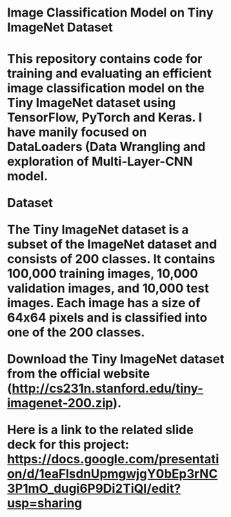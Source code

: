 <h1> Image Classification Model on Tiny ImageNet Dataset <h1>

This repository contains code for training and evaluating an efficient image classification model on the Tiny ImageNet dataset using TensorFlow, PyTorch and Keras.
I have manily focused on DataLoaders (Data Wrangling and exploration of Multi-Layer-CNN model.

Dataset

The Tiny ImageNet dataset is a subset of the ImageNet dataset and consists of 200 classes. It contains 100,000 training images, 10,000 validation images, and 10,000 test images. Each image has a size of 64x64 pixels and is classified into one of the 200 classes.

Download the Tiny ImageNet dataset from the official website (http://cs231n.stanford.edu/tiny-imagenet-200.zip).

Here is a link to the related slide deck for this project:
https://docs.google.com/presentation/d/1eaFlsdnUpmgwjgY0bEp3rNC3P1mO_dugi6P9Di2TiQI/edit?usp=sharing


